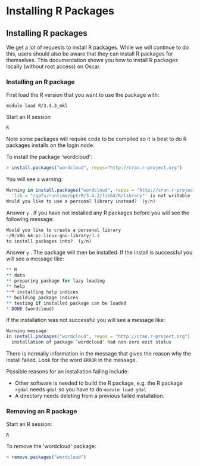 # Installing R Packages

## Installing R packages

We get a lot of requests to install R packages. While we will continue to do this, users should also be aware that they can install R packages for themselves. This documentation shows you how to install R packages locally \(without root access\) on Oscar.

### Installing an R package

First load the R version that you want to use the package with:

```text
module load R/3.4.3_mkl
```

Start an R session

```text
R
```

Note some packages will require code to be compiled so it is best to do R packages installs on the login node.

To install the package 'wordcloud':

```r
> install.packages("wordcloud", repos="http://cran.r-project.org")
```

You will see a warning:

```r
Warning in install.packages("wordcloud", repos = "http://cran.r-project.org") :
  'lib = "/gpfs/runtime/opt/R/3.4.2/lib64/R/library"' is not writable
Would you like to use a personal library instead?  (y/n) 
```

Answer `y` . If you have not installed any R packages before you will see the following message:

```r
Would you like to create a personal library
~/R/x86_64-pc-linux-gnu-library/3.4
to install packages into?  (y/n) 
```

Answer `y` . The package will then be installed. If the install is successful you will see a message like:

```r
** R
** data
** preparing package for lazy loading
** help
*** installing help indices
** building package indices
** testing if installed package can be loaded
* DONE (wordcloud)
```

If the installation was not successful you will see a message like:

```r
Warning message:
In install.packages("wordcloud", repos = "http://cran.r-project.org") :
  installation of package ‘wordcloud’ had non-zero exit status

```

There is normally information in the message that gives the reason why the install failed. Look for the word `ERROR` in the message.

Possible reasons for an installation failing include:

* Other software is needed to build the R package, e.g. the R package `rgdal` needs `gdal` so you have to do `module load gdal`
* A directory needs deleting from a previous failed installation.

### Removing an R package

Start an R session:

```text
R
```

To remove the 'wordcloud' package:

```r
> remove.packages("wordcloud")
```

